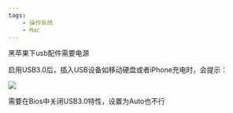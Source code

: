 ```yaml
---
tags:
    - 操作系统
    - Mac
---
```


黑苹果下usb配件需要电源

启用USB3.0后，插入USB设备如移动硬盘或者iPhone充电时，会提示：



![](../../../_resources/159fa7b512cf462eb79cdbc524e53730.png)





需要在Bios中关闭USB3.0特性，设置为Auto也不行

